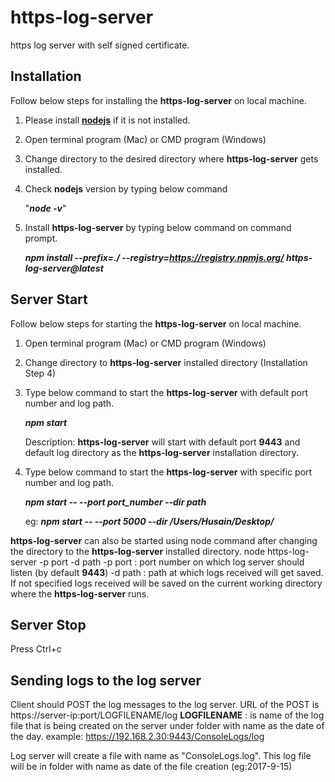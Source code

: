 # https-log-server
https log server with self signed certificate.

## Installation
Follow below steps for installing the  **https-log-server** on local machine.
1. Please install [**nodejs**](https://nodejs.org/) if it is not installed.
2. Open terminal program (Mac) or CMD program (Windows)
3. Change directory to the desired directory where **https-log-server** gets installed.
3. Check **nodejs** version by typing below command

   "**_node -v_**"
4. Install **https-log-server** by typing below command on command prompt.

   **_npm install --prefix=./ --registry=https://registry.npmjs.org/ https-log-server@latest_**

## Server Start
Follow below steps for starting the  **https-log-server** on local machine.
1. Open terminal program (Mac) or CMD program (Windows)
2. Change directory to **https-log-server** installed directory (Installation Step 4)
3. Type  below command to start the **https-log-server**  with default port number and log path.

   **_npm  start_**

   Description: **https-log-server** will start with default port **9443** and default log directory as the **https-log-server** installation directory.
4. Type below command to start the **https-log-server**  with specific port number and log path.

   **_npm  start -- --port port_number --dir path_**

   eg: **_npm  start -- --port 5000 --dir /Users/Husain/Desktop/_**

**https-log-server** can also be started using node command after changing the directory to the  **https-log-server** installed directory.
node https-log-server -p port -d path
-p port : port number on which log server should listen (by default **9443**)
-d path : path at which logs received will get saved. If not specified logs received will be saved on the current working directory where the **https-log-server** runs.

## Server Stop
Press Ctrl+c

## Sending logs to the log server
Client should POST the log messages to the log server.
URL of the POST is  https://server-ip:port/LOGFILENAME/log
**LOGFILENAME** : is name of the log file that is being created on the server under folder with name as the date of the day.
example: https://192.168.2.30:9443/ConsoleLogs/log

Log server will create a file with name as "ConsoleLogs.log".
This log file will be in folder with name as date of the file creation (eg:2017-9-15)
